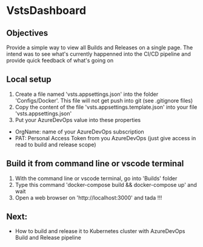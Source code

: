 # VstsDashboard

## Objectives

Provide a simple way to view all Builds and Releases on a single page.
The intend was to see what's currently happenned into the CI/CD pipeline and provide quick feedback of what's going on

## Local setup

1) Create a file named 'vsts.appsettings.json' into the folder 'Configs/Docker'.
    This file will not get push into git (see .gitignore files)
2) Copy the content of the file 'vsts.appsettings.template.json' into your file 'vsts.appsettings.json'
3) Put your AzureDevOps value into these properties
- OrgName: name of your AzureDevOps subscription
- PAT: Personal Access Token from you AzureDevOps (just give access in read to build and release scope)

## Build it from command line or vscode terminal
1) With the command line or vscode terminal, go into 'Builds' folder
2) Type this command 'docker-compose build && docker-compose up' and wait
3) Open a web browser on 'http://localhost:3000' and tada !!!

## Next: 
- How to build and release it to Kubernetes cluster with AzureDevOps Build and Release pipeline